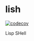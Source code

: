 # lish
[![codecov](https://codecov.io/gh/rprtr258/lish/branch/master/graph/badge.svg?token=PMOIFVTXBR)](https://codecov.io/gh/rprtr258/lish)

Lisp SHell
